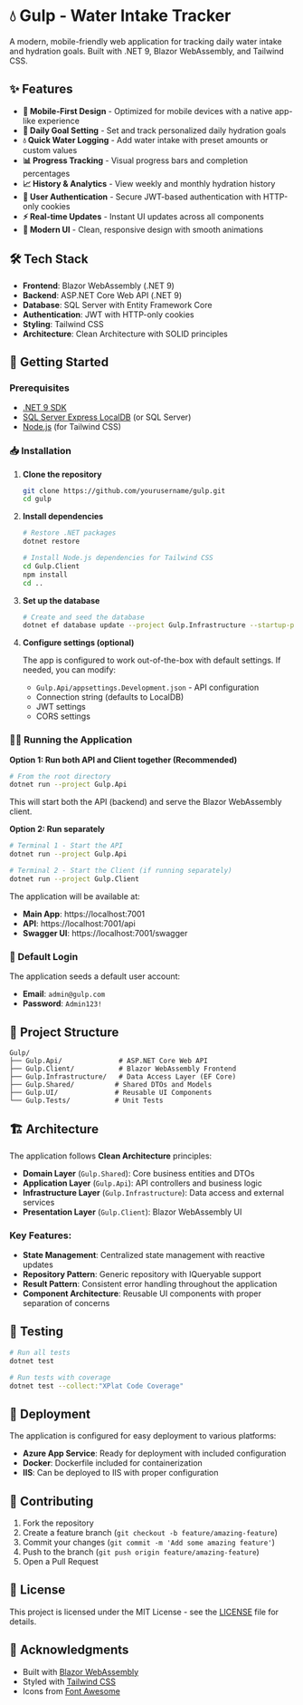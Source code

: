 # 💧 Gulp - Water Intake Tracker

A modern, mobile-friendly web application for tracking daily water intake and hydration goals. Built with .NET 9, Blazor WebAssembly, and Tailwind CSS.

## ✨ Features

- **📱 Mobile-First Design** - Optimized for mobile devices with a native app-like experience
- **🎯 Daily Goal Setting** - Set and track personalized daily hydration goals
- **💧 Quick Water Logging** - Add water intake with preset amounts or custom values
- **📊 Progress Tracking** - Visual progress bars and completion percentages
- **📈 History & Analytics** - View weekly and monthly hydration history
- **🔐 User Authentication** - Secure JWT-based authentication with HTTP-only cookies
- **⚡ Real-time Updates** - Instant UI updates across all components
- **🎨 Modern UI** - Clean, responsive design with smooth animations

## 🛠️ Tech Stack

- **Frontend**: Blazor WebAssembly (.NET 9)
- **Backend**: ASP.NET Core Web API (.NET 9)
- **Database**: SQL Server with Entity Framework Core
- **Authentication**: JWT with HTTP-only cookies
- **Styling**: Tailwind CSS
- **Architecture**: Clean Architecture with SOLID principles

## 🚀 Getting Started

### Prerequisites

- [.NET 9 SDK](https://dotnet.microsoft.com/download/dotnet/9.0)
- [SQL Server Express LocalDB](https://docs.microsoft.com/en-us/sql/database-engine/configure-windows/sql-server-express-localdb) (or SQL Server)
- [Node.js](https://nodejs.org/) (for Tailwind CSS)

### 📥 Installation

1. **Clone the repository**
   ```bash
   git clone https://github.com/yourusername/gulp.git
   cd gulp
   ```

2. **Install dependencies**
   ```bash
   # Restore .NET packages
   dotnet restore
   
   # Install Node.js dependencies for Tailwind CSS
   cd Gulp.Client
   npm install
   cd ..
   ```

3. **Set up the database**
   ```bash
   # Create and seed the database
   dotnet ef database update --project Gulp.Infrastructure --startup-project Gulp.Api
   ```

4. **Configure settings (optional)**
   
   The app is configured to work out-of-the-box with default settings. If needed, you can modify:
   - `Gulp.Api/appsettings.Development.json` - API configuration
   - Connection string (defaults to LocalDB)
   - JWT settings
   - CORS settings

### 🏃‍♂️ Running the Application

**Option 1: Run both API and Client together (Recommended)**
```bash
# From the root directory
dotnet run --project Gulp.Api
```
This will start both the API (backend) and serve the Blazor WebAssembly client.

**Option 2: Run separately**
```bash
# Terminal 1 - Start the API
dotnet run --project Gulp.Api

# Terminal 2 - Start the Client (if running separately)
dotnet run --project Gulp.Client
```

The application will be available at:
- **Main App**: https://localhost:7001
- **API**: https://localhost:7001/api
- **Swagger UI**: https://localhost:7001/swagger

### 🔑 Default Login

The application seeds a default user account:
- **Email**: `admin@gulp.com`
- **Password**: `Admin123!`

## 📁 Project Structure

```
Gulp/
├── Gulp.Api/              # ASP.NET Core Web API
├── Gulp.Client/           # Blazor WebAssembly Frontend
├── Gulp.Infrastructure/   # Data Access Layer (EF Core)
├── Gulp.Shared/          # Shared DTOs and Models
├── Gulp.UI/              # Reusable UI Components
└── Gulp.Tests/           # Unit Tests
```

## 🏗️ Architecture

The application follows **Clean Architecture** principles:

- **Domain Layer** (`Gulp.Shared`): Core business entities and DTOs
- **Application Layer** (`Gulp.Api`): API controllers and business logic
- **Infrastructure Layer** (`Gulp.Infrastructure`): Data access and external services
- **Presentation Layer** (`Gulp.Client`): Blazor WebAssembly UI

### Key Features:

- **State Management**: Centralized state management with reactive updates
- **Repository Pattern**: Generic repository with IQueryable support
- **Result Pattern**: Consistent error handling throughout the application
- **Component Architecture**: Reusable UI components with proper separation of concerns

## 🧪 Testing

```bash
# Run all tests
dotnet test

# Run tests with coverage
dotnet test --collect:"XPlat Code Coverage"
```

## 🚀 Deployment

The application is configured for easy deployment to various platforms:

- **Azure App Service**: Ready for deployment with included configuration
- **Docker**: Dockerfile included for containerization
- **IIS**: Can be deployed to IIS with proper configuration

## 🤝 Contributing

1. Fork the repository
2. Create a feature branch (`git checkout -b feature/amazing-feature`)
3. Commit your changes (`git commit -m 'Add some amazing feature'`)
4. Push to the branch (`git push origin feature/amazing-feature`)
5. Open a Pull Request

## 📝 License

This project is licensed under the MIT License - see the [LICENSE](LICENSE) file for details.

## 🙏 Acknowledgments

- Built with [Blazor WebAssembly](https://blazor.net/)
- Styled with [Tailwind CSS](https://tailwindcss.com/)
- Icons from [Font Awesome](https://fontawesome.com/)
